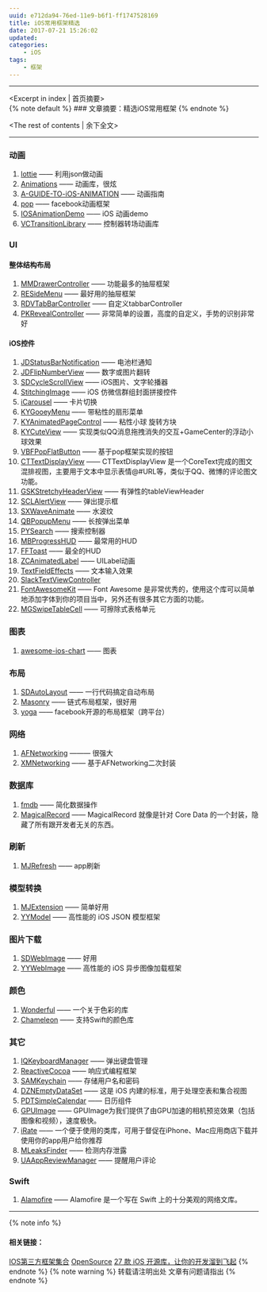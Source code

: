 ```yaml
---
uuid: e712da94-76ed-11e9-b6f1-ff1747528169
title: iOS常用框架精选
date: 2017-07-21 15:26:02
updated:
categories:
    - iOS
tags:
    - 框架
---
```

---
<Excerpt in index | 首页摘要>  
    {% note default %}
    ### 文章摘要：精选iOS常用框架
    {% endnote %}
 <!-- more -->
<The rest of contents | 余下全文>
***
### 动画
1. [lottie](https://github.com/airbnb/lottie-ios) —— 利用json做动画
2. [Animations](https://github.com/YouXianMing/Animations) —— 动画库，很炫
3. [A-GUIDE-TO-iOS-ANIMATION](https://github.com/KittenYang/A-GUIDE-TO-iOS-ANIMATION) —— 动画指南
4. [pop](https://github.com/facebook/pop) —— facebook动画框架
5. [IOSAnimationDemo](https://github.com/yixiangboy/IOSAnimationDemo) —— iOS 动画demo
6. [VCTransitionLibrary](https://github.com/ColinEberhardt/VCTransitionsLibrary) —— 控制器转场动画库

### UI
#### 整体结构布局
1. [MMDrawerController](https://github.com/mutualmobile/MMDrawerController) —— 功能最多的抽屉框架
2. [RESideMenu](https://github.com/romaonthego/RESideMenu) —— 最好用的抽屉框架
3. [RDVTabBarController](https://github.com/robbdimitrov/RDVTabBarController) —— 自定义tabbarController 
4. [PKRevealController](https://github.com/pkluz/PKRevealController) —— 非常简单的设置，高度的自定义，手势的识别非常好

#### iOS控件
1. [JDStatusBarNotification](https://github.com/calimarkus/JDStatusBarNotification) —— 电池栏通知 
2. [JDFlipNumberView](https://github.com/calimarkus/JDFlipNumberView) —— 数字或图片翻转
3. [SDCycleScrollView](https://github.com/gsdios/SDCycleScrollView) —— iOS图片、文字轮播器 
4. [StitchingImage](https://github.com/zhengjinghua/StitchingImage) —— iOS 仿微信群组封面拼接控件
5. [iCarousel](https://github.com/nicklockwood/iCarousel) —— 卡片切换
6. [KYGooeyMenu](https://github.com/KittenYang/KYGooeyMenu) —— 带粘性的扇形菜单
7. [KYAnimatedPageControl](https://github.com/KittenYang/KYAnimatedPageControl) —— 粘性小球 旋转方块 
8. [KYCuteView](https://github.com/KittenYang/KYCuteView) —— 实现类似QQ消息拖拽消失的交互+GameCenter的浮动小球效果 
9. [VBFPopFlatButton](https://github.com/victorBaro/VBFPopFlatButton) —— 基于pop框架实现的按钮
10. [CTTextDisplayView](https://github.com/BrownCN023/CTTextDisplayView) —— CTTextDisplayView 是一个CoreText完成的图文混排视图，主要用于文本中显示表情@#URL等，类似于QQ、微博的评论图文功能。 
11. [GSKStretchyHeaderView](https://github.com/gskbyte/GSKStretchyHeaderView) —— 有弹性的tableViewHeader
12. [SCLAlertView](https://github.com/dogo/SCLAlertView) —— 弹出提示框
13. [SXWaveAnimate](https://github.com/dsxNiubility/SXWaveAnimate) —— 水波纹
14. [QBPopupMenu](https://github.com/questbeat/QBPopupMenu) —— 长按弹出菜单
15. [PYSearch](https://github.com/iphone5solo/PYSearch) —— 搜索控制器
16. [MBProgressHUD](https://github.com/jdg/MBProgressHUD) —— 最常用的HUD
17. [FFToast](https://github.com/imlifengfeng/FFToast) —— 最全的HUD
18. [ZCAnimatedLabel](https://github.com/overboming/ZCAnimatedLabel) —— UILabel动画
19. [TextFieldEffects](https://github.com/raulriera/TextFieldEffects) —— 文本输入效果
20. [SlackTextViewController](https://github.com/slackhq/SlackTextViewController) 
21. [FontAwesomeKit](https://github.com/PrideChung/FontAwesomeKit) —— Font Awesome 是非常优秀的，使用这个库可以简单地添加字体到你的项目当中，另外还有很多其它方面的功能。
22. [MGSwipeTableCell](https://github.com/MortimerGoro/MGSwipeTableCell) —— 可擦除式表格单元

### 图表
1. [awesome-ios-chart](https://github.com/ameizi/awesome-ios-chart) —— 图表

### 布局
1. [SDAutoLayout](https://github.com/gsdios/SDAutoLayout) —— 一行代码搞定自动布局 
2. [Masonry](https://github.com/SnapKit/Masonry) —— 链式布局框架，很好用
3. [yoga](https://github.com/facebook/yoga) —— facebook开源的布局框架（跨平台）

### 网络
1. [AFNetworking](https://github.com/AFNetworking/AFNetworking) ——— 很强大
2. [XMNetworking](https://github.com/kangzubin/XMNetworking) —— 基于AFNetworking二次封装

### 数据库
1. [fmdb](https://github.com/ccgus/fmdb) —— 简化数据操作
2. [MagicalRecord](https://github.com/magicalpanda/MagicalRecord) —— MagicalRecord 就像是针对 Core Data 的一个封装，隐藏了所有跟开发者无关的东西。

### 刷新
1. [MJRefresh](https://github.com/CoderMJLee/MJRefresh) —— app刷新

### 模型转换
1. [MJExtension](https://github.com/CoderMJLee/MJExtension) —— 简单好用
2. [YYModel](https://github.com/ibireme/YYModel) —— 高性能的 iOS JSON 模型框架

### 图片下载
1. [SDWebImage](https://github.com/rs/SDWebImage) —— 好用
2. [YYWebImage](https://github.com/ibireme/YYWebImage) —— 高性能的 iOS 异步图像加载框架

### 颜色
1. [Wonderful](https://github.com/dsxNiubility/Wonderful) —— 一个关于色彩的库
2. [Chameleon](https://github.com/ViccAlexander/Chameleon) —— 支持Swift的颜色库

### 其它
1. [IQKeyboardManager](https://github.com/hackiftekhar/IQKeyboardManager) —— 弹出键盘管理
2. [ReactiveCocoa](https://github.com/ReactiveCocoa/ReactiveCocoa) —— 响应式编程框架 
3. [SAMKeychain](https://github.com/soffes/SAMKeychain) —— 存储用户名和密码
4. [DZNEmptyDataSet](https://github.com/dzenbot/DZNEmptyDataSet) —— 这是 iOS 内建的标准，用于处理空表和集合视图
5. [PDTSimpleCalendar](https://github.com/jivesoftware/PDTSimpleCalendar) —— 日历组件
6. [GPUImage](https://github.com/BradLarson/GPUImage) —— GPUImage为我们提供了由GPU加速的相机预览效果（包括图像和视频），速度极快。
7. [iRate](https://github.com/nicklockwood/iRate) —— 一个便于使用的类库，可用于督促在iPhone、Mac应用商店下载并使用你的app用户给你推荐
8. [MLeaksFinder](https://github.com/Zepo/MLeaksFinder) —— 检测内存泄露
9. [UAAppReviewManager](https://github.com/UrbanApps/UAAppReviewManager) —— 提醒用户评论

### Swift
1. [Alamofire](https://github.com/Alamofire/Alamofire) —— Alamofire 是一个写在 Swift 上的十分美观的网络文库。
<!-- 内容 -->
***
{% note info %} 
 #### 相关链接：
 [IOS第三方框架集合](http://www.jianshu.com/p/fd4441c4033e)
 [OpenSource](https://github.com/LPH5885888/OpenSource)
 [27 款 iOS 开源库，让你的开发溜到飞起](https://mp.weixin.qq.com/s?__biz=MzAxMzE2Mjc2Ng==&mid=2652155701&idx=1&sn=ddb9e1021f7120261a04fe12e0dea821&chksm=8046cf54b7314642c7a6e333696133bc8806cc8a3c1e475460b8d6cc78fa569c0245e1166e16&mpshare=1&scene=23&srcid=0722yu4zrdZ6TczKyOD1Lmej#rd)
{% endnote %}
{% note warning %} 
 转载请注明出处 
 文章有问题请指出
{% endnote %}